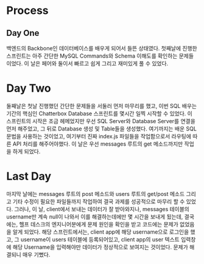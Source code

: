 # Process

## Day One

백엔드의 Backbone인 데이터베이스를 배우게 되어서 들뜬 상태였다.
첫째날에 진행한 스프린트는 아주 간단한 MySQL Commands와 Schema 이해도를 확인하는 문제들이었다. 이 날은 페어와 둘이서 빠르고 쉽게 그리고 재미있게 풀 수 있었다.

# Day Two

둘째날은 첫날 진행했던 간단한 문제들을 서둘러 먼저 마무리를 했고, 이번 SQL 배우는 기간의 핵심인 Chatterbox Database 스프린트를 몇시간 일찍 시작할 수 있었다. 이 스프린트의 시작은 조금 헤메었지만 우선 SQL Server와 Database Server를 연결을 먼저 해주었고, 그 뒤로 Database 생성 및 Table들을 생성했다. 여기까지는 배운 SQL 문법을 사용하는 것이었고, 여기부터 진짜 index.js 파일들을 작업함으로서 라우팅에 따른 API 처리를 해주어야했다. 이 날은 우선 messages 루트의 get 메소드까지만 작업을 하게 되었다.

# Last Day

마지막 날에는 messages 루트의 post 메소드와 users 루트의 get/post 메소드 그리고 기타 수정이 필요한 파일들까지 작업하여 결국 과제를 성공적으로 마무리 할 수 있었다. 그러나, 이 날, client에서 보내는 데이터가 잘 받아와지나, messages 테이블의 username만 계속 null이 나와서 이를 해결하는데에만 몇 시간을 보내게 됬는데, 결국에는, 헬프 데스크의 엔지니어분에게 문제 원인을 확인을 받고 코드에는 문제가 없었음을 알게 되었다. 해당 스프린트에서는, client app에 해당 username으로 로그인을 했고, 그 username이 users 테이블에 등록되어있고, client app의 user 텍스트 입력창에 해당 Username을 입력해야만 데이터가 정상적으로 보여지는 것이었다. 문제가 해결되니 매우 기뻤다.
